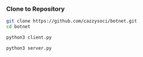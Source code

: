 ### Clone to Repository
```bash
git clone https://github.com/cazzysoci/botnet.git
cd botnet
```

```bash
python3 client.py
```

```bash
python3 server.py
```
